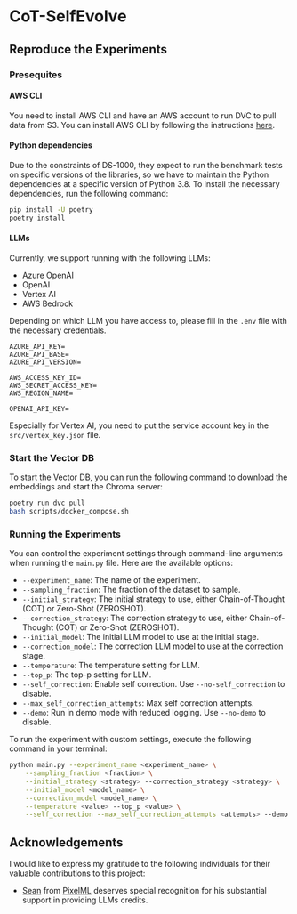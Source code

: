 # CoT-SelfEvolve

## Reproduce the Experiments

### Presequites

#### AWS CLI

You need to install AWS CLI and have an AWS account to run DVC to pull data from S3. You can install AWS CLI by following the instructions [here](https://docs.aws.amazon.com/cli/latest/userguide/install-cliv2.html).

#### Python dependencies

Due to the constraints of DS-1000, they expect to run the benchmark tests on specific versions of the libraries, so we have to maintain the Python dependencies at a specific version of Python 3.8. To install the necessary dependencies, run the following command:

```bash
pip install -U poetry
poetry install
```

#### LLMs

Currently, we support running with the following LLMs:
- Azure OpenAI
- OpenAI
- Vertex AI
- AWS Bedrock

Depending on which LLM you have access to, please fill in the `.env` file with the necessary credentials.

```text
AZURE_API_KEY=
AZURE_API_BASE=
AZURE_API_VERSION=

AWS_ACCESS_KEY_ID=
AWS_SECRET_ACCESS_KEY=
AWS_REGION_NAME=

OPENAI_API_KEY=
```

Especially for Vertex AI, you need to put the service account key in the `src/vertex_key.json` file.

### Start the Vector DB

To start the Vector DB, you can run the following command to download the embeddings and start the Chroma server:

```bash
poetry run dvc pull
bash scripts/docker_compose.sh
```

### Running the Experiments

You can control the experiment settings through command-line arguments when running the `main.py` file. Here are the available options:

- `--experiment_name`: The name of the experiment.
- `--sampling_fraction`: The fraction of the dataset to sample.
- `--initial_strategy`: The initial strategy to use, either Chain-of-Thought (COT) or Zero-Shot (ZEROSHOT).
- `--correction_strategy`: The correction strategy to use, either Chain-of-Thought (COT) or Zero-Shot (ZEROSHOT).
- `--initial_model`: The initial LLM model to use at the initial stage.
- `--correction_model`: The correction LLM model to use at the correction stage.
- `--temperature`: The temperature setting for LLM.
- `--top_p`: The top-p setting for LLM.
- `--self_correction`: Enable self correction. Use `--no-self_correction` to disable.
- `--max_self_correction_attempts`: Max self correction attempts.
- `--demo`: Run in demo mode with reduced logging. Use `--no-demo` to disable.

To run the experiment with custom settings, execute the following command in your terminal:

```bash
python main.py --experiment_name <experiment_name> \
    --sampling_fraction <fraction> \
    --initial_strategy <strategy> --correction_strategy <strategy> \
    --initial_model <model_name> \
    --correction_model <model_name> \
    --temperature <value> --top_p <value> \
    --self_correction --max_self_correction_attempts <attempts> --demo
```

## Acknowledgements

I would like to express my gratitude to the following individuals for their valuable contributions to this project:
- [Sean](https://github.com/seanphan) from [PixelML](https://pixelml.com/) deserves special recognition for his substantial support in providing LLMs credits.
